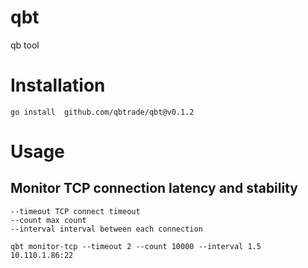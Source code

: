 # qbt
qb tool


# Installation

```
go install  github.com/qbtrade/qbt@v0.1.2
```

# Usage

## Monitor TCP connection latency and stability

```
--timeout TCP connect timeout
--count max count 
--interval interval between each connection
```

```
qbt monitor-tcp --timeout 2 --count 10000 --interval 1.5 10.110.1.86:22
```
